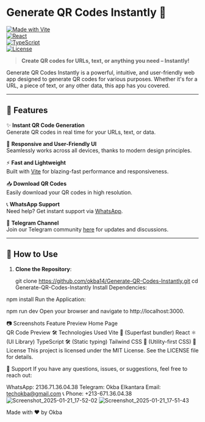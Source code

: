 # Generate QR Codes Instantly 🚀

[![Made with Vite](https://img.shields.io/badge/Made%20with-Vite-blue)](https://vitejs.dev/)  
[![React](https://img.shields.io/badge/React-%5E18.0.0-blue?logo=react)](https://reactjs.org/)  
[![TypeScript](https://img.shields.io/badge/TypeScript-%5E4.0.0-blue?logo=typescript)](https://www.typescriptlang.org/)  
[![License](https://img.shields.io/badge/License-MIT-green)](#license)

> **Create QR codes for URLs, text, or anything you need – Instantly!**

Generate QR Codes Instantly is a powerful, intuitive, and user-friendly web app designed to generate QR codes for various purposes. Whether it's for a URL, a piece of text, or any other data, this app has you covered.

---

## 🌟 Features

✨ **Instant QR Code Generation**  
Generate QR codes in real time for your URLs, text, or data.  

🎨 **Responsive and User-Friendly UI**  
Seamlessly works across all devices, thanks to modern design principles.  

⚡ **Fast and Lightweight**  
Built with [Vite](https://vitejs.dev/) for blazing-fast performance and responsiveness.  

📥 **Download QR Codes**  
Easily download your QR codes in high resolution.  

📞 **WhatsApp Support**  
Need help? Get instant support via [WhatsApp](https://wa.me/yourwhatsappnumber).  

💬 **Telegram Channel**  
Join our Telegram community [here](https://t.me/yourtelegramchannel) for updates and discussions.

---

## 🚀 How to Use

1. **Clone the Repository**:
  
   git clone https://github.com/okba14/Generate-QR-Codes-Instantly.git
   cd Generate-QR-Codes-Instantly
Install Dependencies:

npm install
Run the Application:

npm run dev
Open your browser and navigate to http://localhost:3000.

📷 Screenshots
Feature	Preview
Home Page	
QR Code Preview	
🛠️ Technologies Used
Vite 🚀 (Superfast bundler)
React ⚛️ (UI Library)
TypeScript 🛠️ (Static typing)
Tailwind CSS 🎨 (Utility-first CSS)
📜 License
This project is licensed under the MIT License. See the LICENSE file for details.

🤝 Support
If you have any questions, issues, or suggestions, feel free to reach out:

WhatsApp: 2136.71.36.04.38
Telegram: Okba Elkantara
Email: techokba@gmail.com
📞 Phone: +213-671.36.04.38![Screenshot_2025-01-21_17-52-02](https://github.com/user-attachments/assets/06054dc1-3edc-4238-89ed-eb569748d7cb)
![Screenshot_2025-01-21_17-51-43](https://github.com/user-attachments/assets/cfdd5955-51c5-4b60-8c01-b7fcd5def0a2)


Made with ❤️ by Okba
